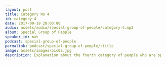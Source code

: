 ```yaml
---
layout: post
title: Category No 4
id: category-4
date: 2017-09-19 20:00:00
audio: assets/audio/special-group-of-people/category-4.mp3
album: Special Group of People
speaker_id: nak
podcast: special-group-of-people
permalink: podcast/special-group-of-people/:title
image: assets/images/pic02.jpg
description: Explanation about the fourth category of people who are special.
---
```

